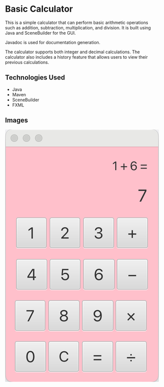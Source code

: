 # Basic Calculator

This is a simple calculator that can perform basic arithmetic operations such as addition, subtraction, multiplication, 
and division. It is built using Java and SceneBuilder for the GUI. 

Javadoc is used for documentation generation. 

The calculator supports both integer and decimal calculations.
The calculator also includes a history feature that allows users to view their previous calculations.

## Technologies Used
- Java
- Maven
- SceneBuilder
- FXML

## Images

![calculator.png](src/main/resources/images/calculator.png)